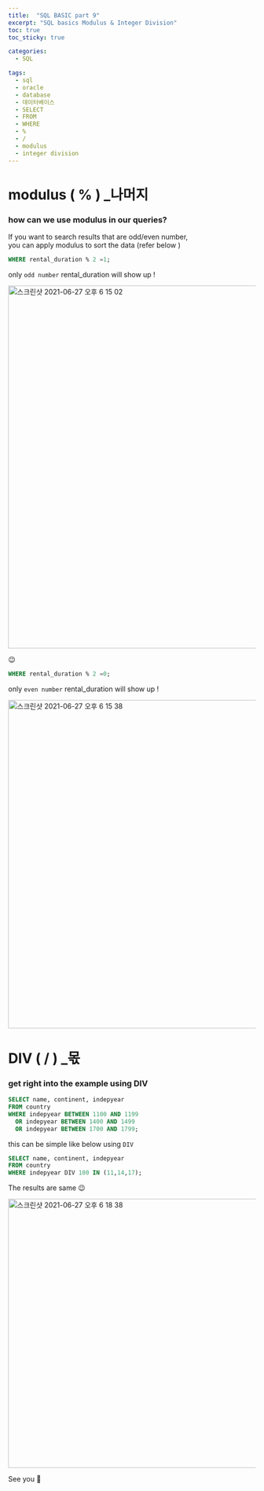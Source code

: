 ```yaml
---
title:  "SQL BASIC part 9"
excerpt: "SQL basics Modulus & Integer Division"
toc: true
toc_sticky: true

categories:
  - SQL

tags:
  - sql
  - oracle
  - database
  - 데이터베이스
  - SELECT
  - FROM
  - WHERE
  - %
  - /
  - modulus
  - integer division
---
```


# modulus ( % ) _나머지

### how can we use modulus in our queries?
If you want to search results that are odd/even number, 
<br/> you can apply modulus to sort the data (refer below )

```sql
WHERE rental_duration % 2 =1;
```
only `odd number` rental_duration will show up !

<img width="739" alt="스크린샷 2021-06-27 오후 6 15 02" src="https://user-images.githubusercontent.com/75202769/123539274-d33af780-d773-11eb-9086-42259d4886a4.png">

😉

```sql
WHERE rental_duration % 2 =0;
```
only `even number` rental_duration will show up !

<img width="669" alt="스크린샷 2021-06-27 오후 6 15 38" src="https://user-images.githubusercontent.com/75202769/123539281-dd5cf600-d773-11eb-85c0-6535559a6ba0.png">


# DIV ( / ) _몫

### get right into the example using DIV 

```sql
SELECT name, continent, indepyear
FROM country
WHERE indepyear BETWEEN 1100 AND 1199 
  OR indepyear BETWEEN 1400 AND 1499
  OR indepyear BETWEEN 1700 AND 1799;
```

this can be simple like below using `DIV`

```sql
SELECT name, continent, indepyear
FROM country
WHERE indepyear DIV 100 IN (11,14,17);
```

The results are same 😉

<img width="548" alt="스크린샷 2021-06-27 오후 6 18 38" src="https://user-images.githubusercontent.com/75202769/123539333-2f9e1700-d774-11eb-8a03-19b7a3df360f.png">


See you 🥳





